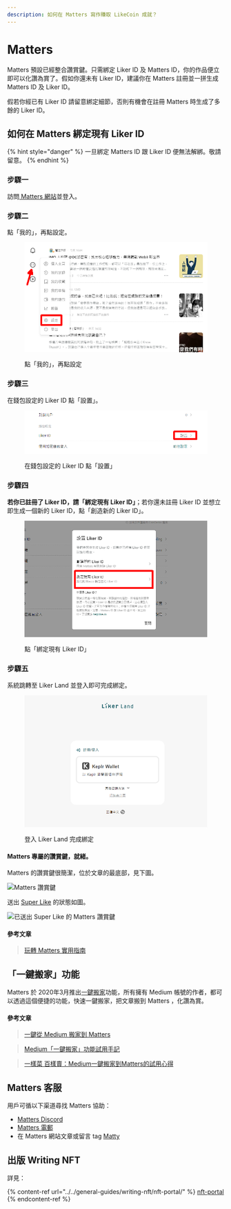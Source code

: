 ```yaml
---
description: 如何在 Matters 寫作賺取 LikeCoin 成就？
---
```


# Matters

Matters 預設已經整合讚賞鍵。只需綁定 Liker ID 及 Matters ID，你的作品便立即可以化讚為賞了。假如你還未有 Liker ID，建議你在 Matters 註冊並一拼生成 Matters ID 及 Liker ID。

假若你經已有 Liker ID 請留意綁定細節，否則有機會在註冊 Matters 時生成了多餘的 Liker ID。

## 如何在 Matters 綁定現有 Liker ID <a href="#bind-liker-id" id="bind-liker-id"></a>

{% hint style="danger" %}
一旦綁定 Matters ID 跟 Liker ID 便無法解綁。敬請留意。
{% endhint %}

### 步驟一

訪問[ Matters 網站](https://matters.town/)並登入。

### 步驟二

點「我的」，再點設定。

<figure><img src="../../.gitbook/assets/matters 5.png" alt=""><figcaption><p>點「我的」，再點設定</p></figcaption></figure>

### 步驟三

在錢包設定的 Liker ID 點「設置」。

<figure><img src="../../.gitbook/assets/matters 1.png" alt=""><figcaption><p>在錢包設定的 Liker ID 點「設置」</p></figcaption></figure>

### 步驟四

**若你已註冊了 Liker ID，請「綁定現有 Liker ID」**；若你還未註冊 Liker ID 並想立即生成一個新的 Liker ID，點「創造新的 Liker ID」。

<figure><img src="../../.gitbook/assets/matters 2.png" alt=""><figcaption><p>點「綁定現有 Liker ID」</p></figcaption></figure>

### 步驟五

系統跳轉至 Liker Land 並登入即可完成綁定。

<figure><img src="../../.gitbook/assets/matters 6.png" alt=""><figcaption><p>登入 Liker Land 完成綁定</p></figcaption></figure>

#### Matters 專屬的讚賞鍵，就緒。

Matters 的讚賞鍵很簡潔，位於文章的最底部，見下圖。

![Matters 讚賞鍵](../../.gitbook/assets/matters-3.png)

送出 [Super Like](../liker-land/superlike.md) 的狀態如圖。

![已送出 Super Like 的 Matters 讚賞鍵](../../.gitbook/assets/matters-4.png)

#### 參考文章

> [玩轉 Matters 實用指南](https://matters.news/guide)

## 「一鍵搬家」功能

Matters 於 2020年3月推出[一鍵搬家](https://matters.news/migration)功能，所有擁有 Medium 帳號的作者，都可以透過這個便捷的功能，快速一鍵搬家，把文章搬到 Matters ，化讚為賞。

#### 參考文章

> [一鍵從 Medium 搬家到 Matters
> ](https://matters.news/@mingnhsu/%E4%B8%80%E9%8D%B5%E5%BE%9E-medium-%E6%90%AC%E5%AE%B6%E5%88%B0-matters-bafyreiggcgm7kn2el26rxsydny6obyklqlfo6rd3dphkc27olio4eqiyxi)

> [Medium「一鍵搬家」功能試用手記](https://matters.news/@fkh01/medium-%E4%B8%80%E9%8D%B5%E6%90%AC%E5%AE%B6-%E5%8A%9F%E8%83%BD%E8%A9%A6%E7%94%A8%E6%89%8B%E8%A8%98-bafyreigbozowkdvkn7hujosrwsgonjdyzhtohiunlkhsakmgxk2gr3og3a)

> [一樣菜 百樣賣：Medium一鍵搬家到Matters的試用心得](https://matters.news/@islander/%E4%B8%80%E6%A8%A3%E8%8F%9C-%E7%99%BE%E6%A8%A3%E8%B3%A3-medium%E4%B8%80%E9%8D%B5%E6%90%AC%E5%AE%B6%E5%88%B0matters%E7%9A%84%E8%A9%A6%E7%94%A8%E5%BF%83%E5%BE%97-bafyreicoek6ybzguk3vwwtajuwt2dmxf5367qsahpgpstyp3sryu6wtfle)[
> ](https://matters.news/@islander/%E4%B8%80%E6%A8%A3%E8%8F%9C-%E7%99%BE%E6%A8%A3%E8%B3%A3-medium%E4%B8%80%E9%8D%B5%E6%90%AC%E5%AE%B6%E5%88%B0matters%E7%9A%84%E8%A9%A6%E7%94%A8%E5%BF%83%E5%BE%97-bafyreicoek6ybzguk3vwwtajuwt2dmxf5367qsahpgpstyp3sryu6wtfle)

## Matters 客服

用戶可循以下渠道尋找 Matters 協助：

* [Matters Discord](https://discord.com/invite/matterslab)
* [Matters 電郵](mailto:hi@matters.news)
* 在 Matters 網站文章或留言 tag [Matty](https://matters.news/@hi176)

## 出版 Writing NFT

詳見：

{% content-ref url="../../general-guides/writing-nft/nft-portal/" %}
[nft-portal](../../general-guides/writing-nft/nft-portal/)
{% endcontent-ref %}
